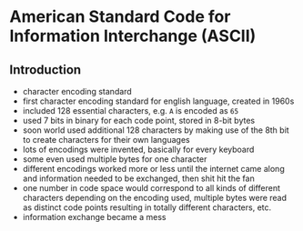 # American Standard Code for Information Interchange (ASCII)



## Introduction

- character encoding standard
- first character encoding standard for english language, created in 1960s
- included 128 essential characters, e.g. `A` is encoded as `65`
- used 7 bits in binary for each code point, stored in 8-bit bytes
- soon world used additional 128 characters by making use of the 8th bit to create characters for their own languages
- lots of encodings were invented, basically for every keyboard
- some even used multiple bytes for one character
- different encodings worked more or less until the internet came along and information needed to be exchanged, then shit hit the fan
- one number in code space would correspond to all kinds of different characters depending on the encoding used, multiple bytes were read as distinct code points resulting in totally different characters, etc.
- information exchange became a mess

